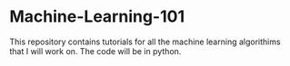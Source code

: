 # Machine-Learning-101

This repository contains tutorials for all the machine learning algorithims that I will work on. The code will be in python.
